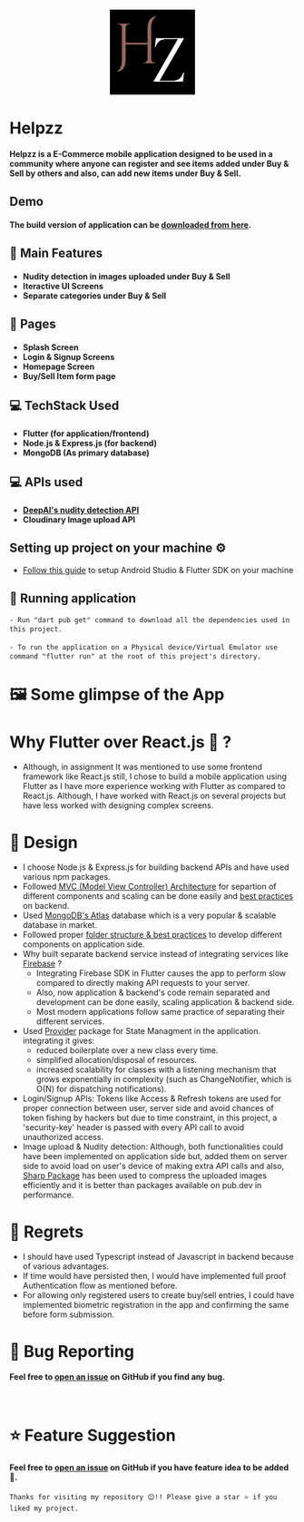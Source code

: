 <br />
<p align="center"><img src="./assets/images/app_logo.png" height="150"></p>

# Helpzz
#### Helpzz is a E-Commerce mobile application designed to be used in a community where anyone can register and see items added under Buy & Sell by others and also, can add new items under Buy & Sell.

## Demo
#### The build version of application can be [downloaded from here](https://iitgoffice-my.sharepoint.com/:u:/g/personal/k_pal_iitg_ac_in/EYmqWapzBUxKkBKVIoLg3-MB2hJEgCMwyug3wDrZfFhHow?e=BK9ssQ).

## 🧩 Main Features
#### <ul><li>Nudity detection in images uploaded under Buy & Sell</li><li>Iteractive UI Screens</li><li>Separate categories under Buy & Sell</li></ul>

## 📖 Pages
#### <ul><li>Splash Screen</li><li>Login & Signup Screens</li><li>Homepage Screen</li><li>Buy/Sell Item form page</li></ul>

## 💻 TechStack Used
#### <ul><li>Flutter (for application/frontend)</li><li>Node.js & Express.js (for backend)</li><li>MongoDB (As primary database)</li></ul>

## 💻 APIs used
#### <ul><li>[DeepAI's nudity detection API](https://deepai.org/machine-learning-model/nsfw-detector)</li><li>Cloudinary Image upload API</li></ul>

## Setting up project on your machine ⚙️
- [Follow this guide](https://swciitg.notion.site/Day-1-f6ea19b1d7ff410e8ec03683772f4cd0) to setup Android Studio & Flutter SDK on your machine

## 🎪 Running application
```
- Run "dart pub get" command to download all the dependencies used in this project.

- To run the application on a Physical device/Virtual Emulator use command "flutter run" at the root of this project's directory.

```

# 🖼️ Some glimpse of the App

# Why Flutter over React.js 🤔 ?
- Although, in assignment It was mentioned to use some frontend framework like React.js still, I chose to build a mobile application using Flutter as I have more experience working with Flutter as compared to React.js. Although, I have worked with React.js on several projects but have less worked with designing complex screens.

# 🎨 Design

- I choose Node.js & Express.js for building backend APIs and have used various npm packages.
- Followed [MVC (Model View Controller) Architecture](https://www.w3schools.in/mvc-architecture) for separtion of different components and scaling can be done easily and [best practices](https://github.com/goldbergyoni/nodebestpractices) on backend.
- Used [MongoDB's Atlas](https://www.mongodb.com/cloud/atlas/lp/try4?utm_source=bing&utm_campaign=search_bs_pl_evergreen_atlas_core_prosp-brand_gic-null_apac-in_ps-all_desktop_eng_lead&utm_term=mongodb%20atlas&utm_medium=cpc_paid_search&utm_ad=e&utm_ad_campaign_id=415204524&adgroup=1208363748749217&msclkid=469ecde79b84176ced50ae8523e6cc01) database which is a very popular & scalable database in market.
- Followed proper [folder structure & best practices](https://www.geeksforgeeks.org/flutter-file-structure/) to develop different components on application side.
- Why built separate backend service instead of integrating services like [Firebase](https://firebase.google.com/) ?
    - Integrating Firebase SDK in Flutter causes the app to perform slow compared to directly making API requests to your server.
    - Also, now application & backend's code remain separated and development can be done easily, scaling application & backend side.
    - Most modern applications follow same practice of separating their different services.
- Used [Provider](https://pub.dev/packages/provider) package for State Managment in the application. integrating it gives:
    - reduced boilerplate over a new class every time.
    - simplified allocation/disposal of resources.
    - increased scalability for classes with a listening mechanism that grows exponentially in complexity (such as ChangeNotifier, which is O(N) for dispatching notifications).
- Login/Signup APIs: Tokens like Access & Refresh tokens are used for proper connection between user, server side and avoid chances of token fishing by hackers but due to time constraint, in this project, a 'security-key' header is passed with every API call to avoid unauthorized access.
- Image upload & Nudity detection: Although, both functionalities could have been implemented on application side but, added them on server side to avoid load on user's device of making extra API calls and also, [Sharp Package](https://www.npmjs.com/package/sharp) has been used to compress the uploaded images efficiently and it is better than packages available on pub.dev in performance.

# 🧛 Regrets
- I should have used Typescript instead of Javascript in backend because of various advantages.
- If time would have persisted then, I would have implemented full proof Authentication flow as mentioned before.
- For allowing only registered users to create buy/sell entries, I could have implemented biometric registration in the app and confirming the same before form submission.

# 🐛 Bug Reporting
#### Feel free to [open an issue](https://github.com/Kunalpal215/helpzz/issues) on GitHub if you find any bug.

<br />

# ⭐ Feature Suggestion
#### Feel free to [open an issue](https://github.com/Kunalpal215/helpzz/issues) on GitHub if you have feature idea to be added 🙌.

```
Thanks for visiting my repository 😊!! Please give a star ⭐ if you liked my project.
```